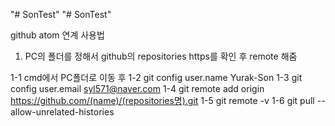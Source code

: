 "# SonTest"
"# SonTest"

github atom 연계 사용법

1. PC의 폴더를 정해서 github의 repositories https를 확인 후 remote 해줌

1-1 cmd에서 PC폴더로 이동 후
1-2 git config user.name Yurak-Son
1-3 git config user.email syl571@naver.com
1-4 git remote add origin https://github.com/(name)/(repositories명).git
1-5 git remote -v
1-6 git pull --allow-unrelated-histories
